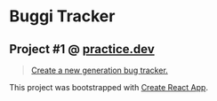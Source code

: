 # Buggi Tracker

## Project #1 @ [practice.dev](https://practice.dev)


> [Create a new generation bug tracker.](https://practice.dev/projects/1)

This project was bootstrapped with [Create React App](https://github.com/facebook/create-react-app).
